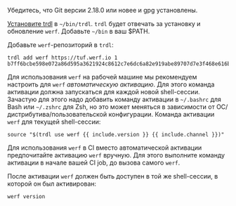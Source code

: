 Убедитесь, что Git версии 2.18.0 или новее и gpg установлены.

[Установите trdl](https://github.com/werf/trdl/releases/) в `~/bin/trdl`. `trdl` будет отвечать за установку и обновление `werf`. Добавьте `~/bin` в ваш $PATH.

Добавьте `werf`-репозиторий в `trdl`:
```shell
trdl add werf https://tuf.werf.io 1 b7ff6bcbe598e072a86d595a3621924c8612c7e6dc6a82e919abe89707d7e3f468e616b5635630680dd1e98fc362ae5051728406700e6274c5ed1ad92bea52a2
```

Для использования `werf` на рабочей машине мы рекомендуем настроить для `werf` _автоматическую активацию_. Для этого команда активации должна запускаться для каждой новой shell-сессии. Зачастую для этого надо добавить команду активации в `~/.bashrc` для Bash или `~/.zshrc` для Zsh, но это может меняться в зависимости от ОС/дистрибутива/пользовательской конфигурации. Команда активации `werf` для текущей shell-сессии:
```shell
source "$(trdl use werf {{ include.version }} {{ include.channel }})"
```

Для использования `werf` в CI вместо автоматической активации предпочитайте активацию `werf` вручную. Для этого выполните команду активации в начале вашей CI job, до вызова самого `werf`.

После активации `werf` должен быть доступен в той же shell-сессии, в которой он был активирован:
```shell
werf version
```